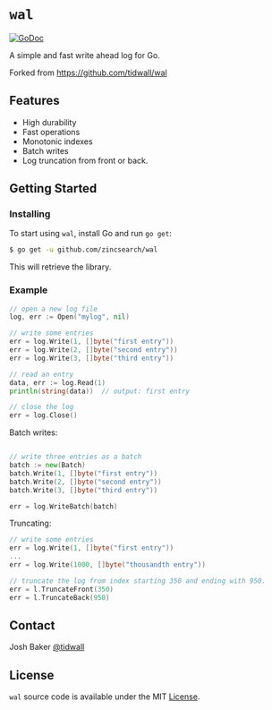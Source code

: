 # `wal`
[![GoDoc](https://godoc.org/github.com/zincsearch/wal?status.svg)](https://godoc.org/github.com/zincsearch/wal)

A simple and fast write ahead log for Go.

Forked from https://github.com/tidwall/wal

## Features

- High durability
- Fast operations
- Monotonic indexes
- Batch writes
- Log truncation from front or back.

## Getting Started

### Installing

To start using `wal`, install Go and run `go get`:

```sh
$ go get -u github.com/zincsearch/wal
```

This will retrieve the library.

### Example

```go
// open a new log file
log, err := Open("mylog", nil)

// write some entries
err = log.Write(1, []byte("first entry"))
err = log.Write(2, []byte("second entry"))
err = log.Write(3, []byte("third entry"))

// read an entry
data, err := log.Read(1)
println(string(data))  // output: first entry

// close the log
err = log.Close()
```

Batch writes:

```go

// write three entries as a batch
batch := new(Batch)
batch.Write(1, []byte("first entry"))
batch.Write(2, []byte("second entry"))
batch.Write(3, []byte("third entry"))

err = log.WriteBatch(batch)
```

Truncating:

```go
// write some entries
err = log.Write(1, []byte("first entry"))
...
err = log.Write(1000, []byte("thousandth entry"))

// truncate the log from index starting 350 and ending with 950.
err = l.TruncateFront(350)
err = l.TruncateBack(950)
```



## Contact

Josh Baker [@tidwall](http://twitter.com/tidwall)

## License

`wal` source code is available under the MIT [License](/LICENSE).
